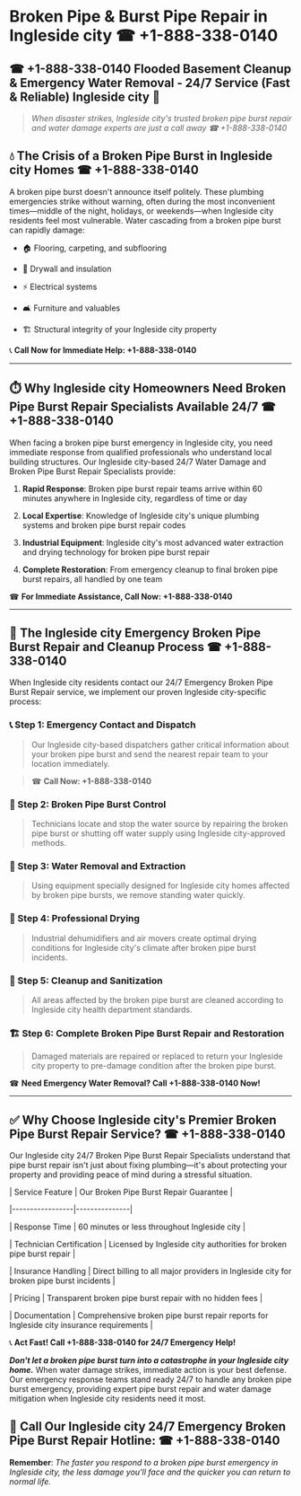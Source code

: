# Broken Pipe & Burst Pipe Repair in Ingleside city ☎ +1-888-338-0140  
## ☎ +1-888-338-0140 Flooded Basement Cleanup & Emergency Water Removal - 24/7 Service (Fast & Reliable) Ingleside city 🚨  

> *When disaster strikes, Ingleside city's trusted broken pipe burst repair and water damage experts are just a call away ☎ +1-888-338-0140*  

## 💧 The Crisis of a Broken Pipe Burst in Ingleside city Homes ☎ +1-888-338-0140  

A broken pipe burst doesn't announce itself politely. These plumbing emergencies strike without warning, often during the most inconvenient times—middle of the night, holidays, or weekends—when Ingleside city residents feel most vulnerable. Water cascading from a broken pipe burst can rapidly damage:  

* 🏠 Flooring, carpeting, and subflooring  
* 🧱 Drywall and insulation  
* ⚡ Electrical systems  
* 🛋️ Furniture and valuables  
* 🏗️ Structural integrity of your Ingleside city property  

📞 **Call Now for Immediate Help: +1-888-338-0140**  

---  

## ⏱️ Why Ingleside city Homeowners Need Broken Pipe Burst Repair Specialists Available 24/7 ☎ +1-888-338-0140  

When facing a broken pipe burst emergency in Ingleside city, you need immediate response from qualified professionals who understand local building structures. Our Ingleside city-based 24/7 Water Damage and Broken Pipe Burst Repair Specialists provide:  

1. **Rapid Response**: Broken pipe burst repair teams arrive within 60 minutes anywhere in Ingleside city, regardless of time or day  
2. **Local Expertise**: Knowledge of Ingleside city's unique plumbing systems and broken pipe burst repair codes  
3. **Industrial Equipment**: Ingleside city's most advanced water extraction and drying technology for broken pipe burst repair  
4. **Complete Restoration**: From emergency cleanup to final broken pipe burst repairs, all handled by one team  

☎ **For Immediate Assistance, Call Now: +1-888-338-0140**  

---  

## 🔧 The Ingleside city Emergency Broken Pipe Burst Repair and Cleanup Process ☎ +1-888-338-0140  

When Ingleside city residents contact our 24/7 Emergency Broken Pipe Burst Repair service, we implement our proven Ingleside city-specific process:  

### 📞 Step 1: Emergency Contact and Dispatch  
> Our Ingleside city-based dispatchers gather critical information about your broken pipe burst and send the nearest repair team to your location immediately.  
> ☎ **Call Now: +1-888-338-0140**  

### 🚿 Step 2: Broken Pipe Burst Control  
> Technicians locate and stop the water source by repairing the broken pipe burst or shutting off water supply using Ingleside city-approved methods.  

### 🌊 Step 3: Water Removal and Extraction  
> Using equipment specially designed for Ingleside city homes affected by broken pipe bursts, we remove standing water quickly.  

### 💨 Step 4: Professional Drying  
> Industrial dehumidifiers and air movers create optimal drying conditions for Ingleside city's climate after broken pipe burst incidents.  

### 🧼 Step 5: Cleanup and Sanitization  
> All areas affected by the broken pipe burst are cleaned according to Ingleside city health department standards.  

### 🏗️ Step 6: Complete Broken Pipe Burst Repair and Restoration  
> Damaged materials are repaired or replaced to return your Ingleside city property to pre-damage condition after the broken pipe burst.  

☎ **Need Emergency Water Removal? Call +1-888-338-0140 Now!**  

---  

## ✅ Why Choose Ingleside city's Premier Broken Pipe Burst Repair Service? ☎ +1-888-338-0140  

Our Ingleside city 24/7 Broken Pipe Burst Repair Specialists understand that pipe burst repair isn't just about fixing plumbing—it's about protecting your property and providing peace of mind during a stressful situation.  

| Service Feature | Our Broken Pipe Burst Repair Guarantee |  
|-----------------|---------------|  
| Response Time | 60 minutes or less throughout Ingleside city |  
| Technician Certification | Licensed by Ingleside city authorities for broken pipe burst repair |  
| Insurance Handling | Direct billing to all major providers in Ingleside city for broken pipe burst incidents |  
| Pricing | Transparent broken pipe burst repair with no hidden fees |  
| Documentation | Comprehensive broken pipe burst repair reports for Ingleside city insurance requirements |  

📞 **Act Fast! Call +1-888-338-0140 for 24/7 Emergency Help!**  

***Don't let a broken pipe burst turn into a catastrophe in your Ingleside city home.*** When water damage strikes, immediate action is your best defense. Our emergency response teams stand ready 24/7 to handle any broken pipe burst emergency, providing expert pipe burst repair and water damage mitigation when Ingleside city residents need it most.  

## 📱 Call Our Ingleside city 24/7 Emergency Broken Pipe Burst Repair Hotline: ☎ +1-888-338-0140  

**Remember**: *The faster you respond to a broken pipe burst emergency in Ingleside city, the less damage you'll face and the quicker you can return to normal life.*